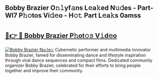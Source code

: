 ## Bobby Brazier O𝚗𝚕yf𝚊ns L𝚎a𝚔ed N𝚞𝚍es - Part-Wl7 P𝚑𝚘tos Vi𝚍𝚎o - H𝚘𝚝 Part L𝚎a𝚔s 0amss

# <h2><a href="http://kf7d5g.oniu.top/?m=Bobby+Brazier">🔗👉 🔴 Bobby Brazier P𝚑ot𝚘𝚜 V𝚒d𝚎o</a></h2>

[![Bobby Brazier Nu𝚍e𝚜](https://i.imgur.com/0qMVB7G.gif)](http://kf7d5g.oniu.top/?m=Bobby+Brazier)
Cybernetic performer and multimedia innovator Bobby Brazier, famed for disseminating dance and lifestyle inspiration through viral dance sequences and compact films. Dedicated community organizer Bobby Brazier, celebrated for their efforts to bring people together and improve their community.  
